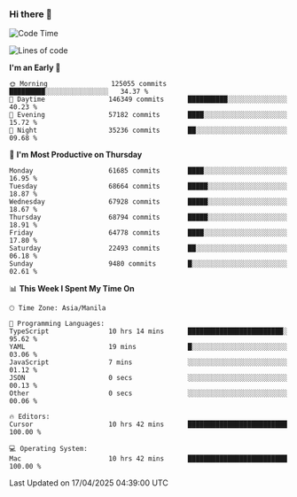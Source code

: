 ### Hi there 👋

<!--START_SECTION:waka-->
![Code Time](http://img.shields.io/badge/Code%20Time-6%2C001%20hrs%2055%20mins-blue)

![Lines of code](https://img.shields.io/badge/From%20Hello%20World%20I%27ve%20Written-130.1%20million%20lines%20of%20code-blue)

**I'm an Early 🐤** 

```text
🌞 Morning                125055 commits      █████████░░░░░░░░░░░░░░░░   34.37 % 
🌆 Daytime                146349 commits      ██████████░░░░░░░░░░░░░░░   40.23 % 
🌃 Evening                57182 commits       ████░░░░░░░░░░░░░░░░░░░░░   15.72 % 
🌙 Night                  35236 commits       ██░░░░░░░░░░░░░░░░░░░░░░░   09.68 % 
```
📅 **I'm Most Productive on Thursday** 

```text
Monday                   61685 commits       ████░░░░░░░░░░░░░░░░░░░░░   16.95 % 
Tuesday                  68664 commits       █████░░░░░░░░░░░░░░░░░░░░   18.87 % 
Wednesday                67928 commits       █████░░░░░░░░░░░░░░░░░░░░   18.67 % 
Thursday                 68794 commits       █████░░░░░░░░░░░░░░░░░░░░   18.91 % 
Friday                   64778 commits       ████░░░░░░░░░░░░░░░░░░░░░   17.80 % 
Saturday                 22493 commits       ██░░░░░░░░░░░░░░░░░░░░░░░   06.18 % 
Sunday                   9480 commits        █░░░░░░░░░░░░░░░░░░░░░░░░   02.61 % 
```


📊 **This Week I Spent My Time On** 

```text
🕑︎ Time Zone: Asia/Manila

💬 Programming Languages: 
TypeScript               10 hrs 14 mins      ████████████████████████░   95.62 % 
YAML                     19 mins             █░░░░░░░░░░░░░░░░░░░░░░░░   03.06 % 
JavaScript               7 mins              ░░░░░░░░░░░░░░░░░░░░░░░░░   01.12 % 
JSON                     0 secs              ░░░░░░░░░░░░░░░░░░░░░░░░░   00.13 % 
Other                    0 secs              ░░░░░░░░░░░░░░░░░░░░░░░░░   00.06 % 

🔥 Editors: 
Cursor                   10 hrs 42 mins      █████████████████████████   100.00 % 

💻 Operating System: 
Mac                      10 hrs 42 mins      █████████████████████████   100.00 % 
```


 Last Updated on 17/04/2025 04:39:00 UTC
<!--END_SECTION:waka-->


<!--
**rad182/rad182** is a ✨ _special_ ✨ repository because its `README.md` (this file) appears on your GitHub profile.

Here are some ideas to get you started:

- 🔭 I’m currently working on ...
- 🌱 I’m currently learning ...
- 👯 I’m looking to collaborate on ...
- 🤔 I’m looking for help with ...
- 💬 Ask me about ...
- 📫 How to reach me: ...
- 😄 Pronouns: ...
- ⚡ Fun fact: ...
-->
